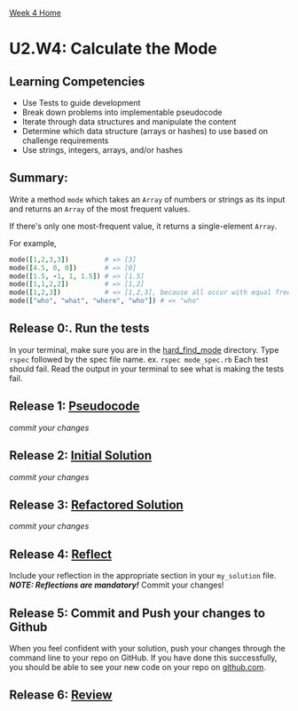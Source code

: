[Week 4 Home](../../)

# U2.W4: Calculate the Mode


## Learning Competencies
- Use Tests to guide development
- Break down problems into implementable pseudocode
- Iterate through data structures and manipulate the content
- Determine which data structure (arrays or hashes) to use based on challenge requirements
- Use strings, integers, arrays, and/or hashes


## Summary:

Write a method `mode` which takes an `Array` of numbers or strings as its input and returns an `Array` of the most frequent values.

If there's only one most-frequent value, it returns a single-element `Array`.

For example,

```ruby
mode([1,2,3,3])         # => [3]
mode([4.5, 0, 0])       # => [0]
mode([1.5, -1, 1, 1.5]) # => [1.5]
mode([1,1,2,2])         # => [1,2]
mode([1,2,3])           # => [1,2,3], because all occur with equal frequency
mode(["who", "what", "where", "who"]) # => "who"
```


## Release 0:. Run the tests
In your terminal, make sure you are in the [hard_find_mode](./) directory. Type `rspec` followed by the spec file name. ex. `rspec mode_spec.rb`
Each test should fail. Read the output in your terminal to see what is making the tests fail.

## Release 1: [Pseudocode](https://github.com/Devbootcamp/phase_0_handbook/blob/master/coding-references/pseudocode.md) 
*commit your changes*

## Release 2: [Initial Solution](https://github.com/Devbootcamp/phase_0_handbook/blob/master/coding-references/initial-solution.md) 
*commit your changes*

## Release 3: [Refactored Solution](https://github.com/Devbootcamp/phase_0_handbook/blob/master/coding-references/refactoring.md) 
*commit your changes*

## Release 4:  [Reflect](https://github.com/Devbootcamp/phase_0_handbook/blob/master/coding-references/reflection-guidelines.md) 
Include your reflection in the appropriate section in your `my_solution` file. ***NOTE: Reflections are mandatory!*** Commit your changes!

## Release 5: Commit and Push your changes to Github
When you feel confident with your solution, push your changes through the command line to your repo on GitHub. 
If you have done this successfully, you should be able to see your new code on your repo on [github.com](https://github.com).

## Release 6: [Review](https://github.com/Devbootcamp/phase_0_handbook/blob/master/coding-references/review.md)